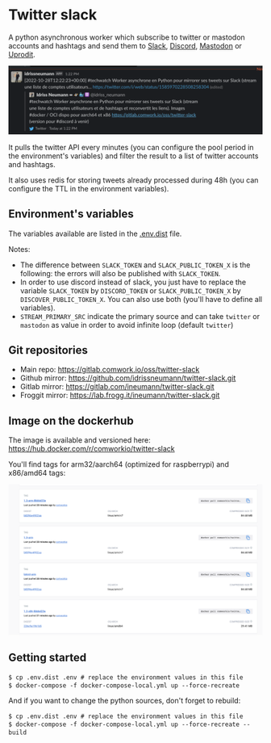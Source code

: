 # Twitter slack

A python asynchronous worker which subscribe to twitter or mastodon accounts and hashtags and send them to [Slack](https://slack.com), [Discord](https://discord.com), [Mastodon](https://mastodon.social) or [Uprodit](https://www.uprodit.com).

![slack](./img/slack.png)

It pulls the twitter API every minutes (you can configure the pool period in the environment's variables) and filter the result to a list of twitter accounts and hashtags.

It also uses redis for storing tweets already processed during 48h (you can configure the TTL in the environment variables).

## Environment's variables

The variables available are listed in the [.env.dist](./.env.dist) file.

Notes:
* The difference between `SLACK_TOKEN` and `SLACK_PUBLIC_TOKEN_X` is the following: the errors will also be published with `SLACK_TOKEN`.
* In order to use discord instead of slack, you just have to replace the variable `SLACK_TOKEN` by `DISCORD_TOKEN` or `SLACK_PUBLIC_TOKEN_X` by `DISCOVER_PUBLIC_TOKEN_X`. You can also use both (you'll have to define all variables).
* `STREAM_PRIMARY_SRC` indicate the primary source and can take `twitter` or `mastodon` as value in order to avoid infinite loop (default `twitter`)

## Git repositories

* Main repo: https://gitlab.comwork.io/oss/twitter-slack
* Github mirror: https://github.com/idrissneumann/twitter-slack.git
* Gitlab mirror: https://gitlab.com/ineumann/twitter-slack.git
* Froggit mirror: https://lab.frogg.it/ineumann/twitter-slack.git

## Image on the dockerhub

The image is available and versioned here: https://hub.docker.com/r/comworkio/twitter-slack

You'll find tags for arm32/aarch64 (optimized for raspberrypi) and x86/amd64 tags:

![tags](./img/tags.png)

## Getting started

```shell
$ cp .env.dist .env # replace the environment values in this file
$ docker-compose -f docker-compose-local.yml up --force-recreate
```

And if you want to change the python sources, don't forget to rebuild:

```shell
$ cp .env.dist .env # replace the environment values in this file
$ docker-compose -f docker-compose-local.yml up --force-recreate --build
```
